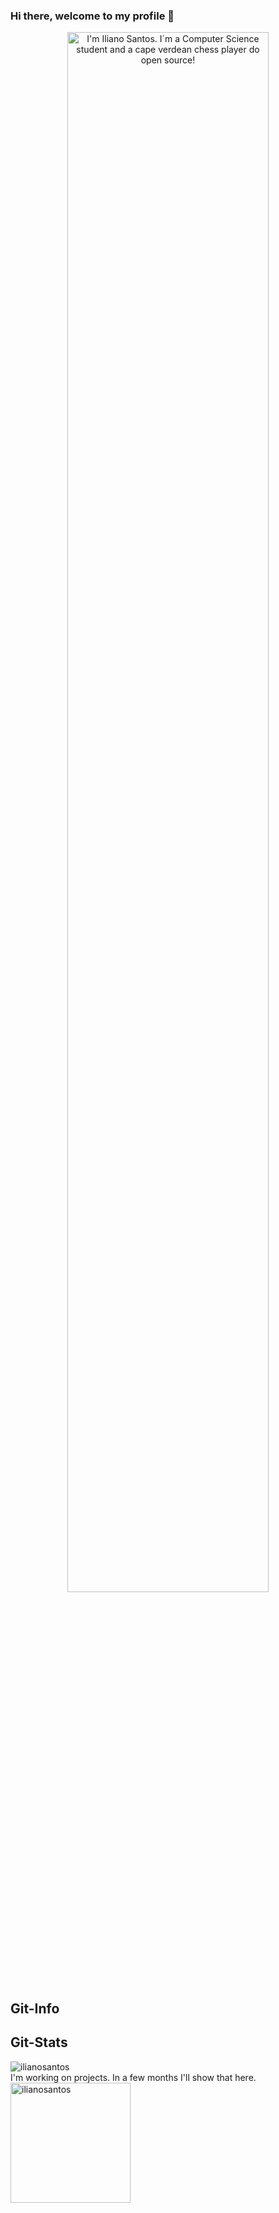 ### Hi there, welcome to my profile 👋
<p align="center"><a href="https://ilianosantos.github.io"><img width="80%" alt="I'm Iliano Santos. I´m a Computer Science student and a cape verdean chess player do open source!" /></a></p>

## Git-Info

<!--
*
- 👯 I’m currently studying at ISEL (Instituto Superior de Engenharia de Lisboa)
- 💻 Technical course in Management Informatics (level 2) - Marketing, Contability, C Language, Microsoft Excel and Access ...
- 🤯 Small courses of HTML & CSS, Robotics (mBlock) by WebLab cape verdean program
- 😏 Actually languages: 
<div>
<img align="center"> alt="Kotlin" height="30" width ="40" src="https://cdn.jsdelivr.net/gh/devicons/devicon/icons/kotlin/kotlin-plain-wordmark.svg" />
<img align="center"> alt="Assembly" height="30" width ="40" src="https://img.icons8.com/?size=512&id=oYurBxPSCxXc&format=png" />
<img align="center"> alt="PostgreSQL" height="30" width ="40" src="https://cdn.jsdelivr.net/gh/devicons/devicon/icons/postgresql/postgresql-original.svg" />
<img align="center"> alt="HTML" height="30" width ="40" src="https://cdn.jsdelivr.net/gh/devicons/devicon/icons/html5/html5-original-wordmark.svg" />
<img align="center"> alt="CSS" height="30" width ="40" src="https://cdn.jsdelivr.net/gh/devicons/devicon/icons/css3/css3-original-wordmark.svg" />
</div>
- 😉 Social Media:
<div>
<a href="https://www.twitch.tv/santosnano" target="_blank"><img src="https://img.shields.io/badge/Twitch-9146FF?style=for-the-badge&logo=twitch&logoColor=white" target="_blank"></a>
<a href="https://www.linkedin.com/in/iliano-santos-31b993267" target="_blank"><img src="https://img.shields.io/badge/-LinkedIn-%230077B5?style=for-the-badge&logo=linkedin&logoColor=white" target="_blank"></a>

</div>
-->

## Git-Stats

<div>
	<img src="https://github-readme-streak-stats.herokuapp.com/?user=ilianosantos&theme=dracula" alt="ilianosantos" />
</div>	
  I'm working on projects. In a few months I'll show that here.
<div>	
	<img src="https://github-readme-stats.vercel.app/api/top-langs?username=ilianosantos&langs_count=10&show_icons=true&locale=en&layout=compact&theme=dracula" alt="ilianosantos" height="192px"/>
  <br/>

  <br/>
</div>
